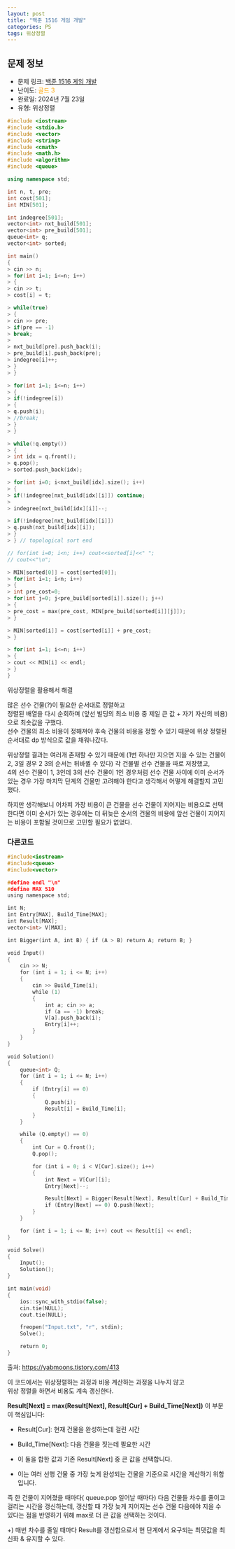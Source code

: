 ```yaml
---
layout: post
title: "백준 1516 게임 개발"
categories: PS
tags: 위상정렬
---
```


## 문제 정보
- 문제 링크: [백준 1516 게임 개발](https://www.acmicpc.net/problem/1516)
- 난이도: <span style="color:#FFA500">골드 3</span>
- 완료일: 2024년 7월 23일
- 유형: 위상정렬

```C++
#include <iostream>
#include <stdio.h>
#include <vector>
#include <string>
#include <cmath>
#include <math.h>
#include <algorithm>
#include <queue>

using namespace std;

int n, t, pre;
int cost[501];
int MIN[501];

int indegree[501];
vector<int> nxt_build[501];
vector<int> pre_build[501];
queue<int> q;
vector<int> sorted;

int main()
{   
> cin >> n;
> for(int i=1; i<=n; i++)
> {
> cin >> t;
> cost[i] = t;

> while(true)
> {
> cin >> pre;
> if(pre == -1)
> break;
> 
> nxt_build[pre].push_back(i);
> pre_build[i].push_back(pre);
> indegree[i]++;
> }
> }

> for(int i=1; i<=n; i++)
> {
> if(!indegree[i])
> {
> q.push(i);
> //break;
> }
> }

> while(!q.empty())
> {
> int idx = q.front();
> q.pop();
> sorted.push_back(idx);

> for(int i=0; i<nxt_build[idx].size(); i++)
> {
> if(!indegree[nxt_build[idx][i]]) continue;
> 
> indegree[nxt_build[idx][i]]--;

> if(!indegree[nxt_build[idx][i]])
> q.push(nxt_build[idx][i]);
> }
> } // topological sort end

// for(int i=0; i<n; i++) cout<<sorted[i]<<" ";
// cout<<"\n";

> MIN[sorted[0]] = cost[sorted[0]];
> for(int i=1; i<n; i++)
> {
> int pre_cost=0;
> for(int j=0; j<pre_build[sorted[i]].size(); j++)
> {
> pre_cost = max(pre_cost, MIN[pre_build[sorted[i]][j]]);
> }

> MIN[sorted[i]] = cost[sorted[i]] + pre_cost;
> }

> for(int i=1; i<=n; i++)
> {
> cout << MIN[i] << endl;
> }
}

```

위상정렬을 활용해서 해결

많은 선수 건물(?)이 필요한 순서대로 정렬하고  
정렬된 배열을 다시 순회하며 (앞선 빌딩의 최소 비용 중 제일 큰 값 + 자기 자신의 비용)으로 최솟값을 구했다.  
선수 건물의 최소 비용이 정해져야 후속 건물의 비용을 정할 수 있기 때문에 위상 정렬된 순서대로 dp 방식으로 값을 채워나갔다.  

위상정렬 결과는 여러개 존재할 수 있기 때문에 (1번 하나만 지으면 지을 수 있는 건물이 2, 3일 경우 2 3의 순서는 뒤바뀔 수 있다) 각 건물별 선수 건물을 따로 저장했고,  
4의 선수 건물이 1, 3인데 3의 선수 건물이 1인 경우처럼 선수 건물 사이에 이미 순서가 있는 경우 가장 마지막 단계의 건물만 고려해야 한다고 생각해서 어떻게 해결할지 고민했다.  

하지만 생각해보니 어차피 가장 비용이 큰 건물을 선수 건물이 지어지는 비용으로 선택한다면 이미 순서가 있는 경우에는 더 뒤늦은 순서의 건물의 비용에 앞선 건물이 지어지는 비용이 포함될 것이므로 고민할 필요가 없었다.

### 다른코드

```C++
#include<iostream>
#include<queue>
#include<vector>

#define endl "\n"
#define MAX 510
using namespace std;

int N;
int Entry[MAX], Build_Time[MAX];
int Result[MAX];
vector<int> V[MAX];

int Bigger(int A, int B) { if (A > B) return A; return B; }

void Input()
{
    cin >> N;
    for (int i = 1; i <= N; i++)
    {
        cin >> Build_Time[i];
        while (1)
        {
            int a; cin >> a;
            if (a == -1) break;
            V[a].push_back(i);
            Entry[i]++;
        }
    }
}

void Solution()
{
    queue<int> Q;
    for (int i = 1; i <= N; i++)
    {
        if (Entry[i] == 0)
        {
            Q.push(i);
            Result[i] = Build_Time[i];
        }
    }

    while (Q.empty() == 0)
    {
        int Cur = Q.front();
        Q.pop();

        for (int i = 0; i < V[Cur].size(); i++)
        {
            int Next = V[Cur][i];
            Entry[Next]--;

            Result[Next] = Bigger(Result[Next], Result[Cur] + Build_Time[Next]);
            if (Entry[Next] == 0) Q.push(Next);
        }
    }

    for (int i = 1; i <= N; i++) cout << Result[i] << endl;
}

void Solve()
{
    Input();
    Solution();
}

int main(void)
{
    ios::sync_with_stdio(false);
    cin.tie(NULL);
    cout.tie(NULL);

    freopen("Input.txt", "r", stdin);
    Solve();

    return 0;
}

```

출처: <https://yabmoons.tistory.com/413>

이 코드에서는 위상정렬하는 과정과 비용 계산하는 과정을 나누지 않고  
위상 정렬을 하면서 비용도 계속 갱신한다.  

**Result[Next] = max(Result[Next], Result[Cur] + Build_Time[Next])** 이 부분이 핵심입니다:

  * Result[Cur]: 현재 건물을 완성하는데 걸린 시간

  * Build_Time[Next]: 다음 건물을 짓는데 필요한 시간

  * 이 둘을 합한 값과 기존 Result[Next] 중 큰 값을 선택합니다.

  * 이는 여러 선행 건물 중 가장 늦게 완성되는 건물을 기준으로 시간을 계산하기 위함입니다.

즉 한 건물이 지어졌을 때마다( queue.pop 일어날 때마다) 다음 건물들 차수를 줄이고 걸리는 시간을 갱신하는데, 갱신할 때 가장 늦게 지어지는 선수 건물 다음에야 지을 수 있다는 점을 반영하기 위해 max로 더 큰 값을 선택하는 것이다.

+) 매번 차수를 줄일 때마다 Result를 갱신함으로서 현 단계에서 요구되는 최댓값을 최신화 & 유지할 수 있다.
